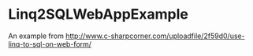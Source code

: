 # Linq2SQLWebAppExample

An example from http://www.c-sharpcorner.com/uploadfile/2f59d0/use-linq-to-sql-on-web-form/ 
